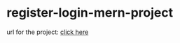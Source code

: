 # register-login-mern-project

url for the project: [click here](https://register-login-frontend-r80t.onrender.com)
